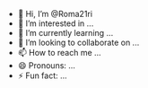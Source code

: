 - 👋 Hi, I’m @Roma21ri
- 👀 I’m interested in ...
- 🌱 I’m currently learning ...
- 💞️ I’m looking to collaborate on ...
- 📫 How to reach me ...
- 😄 Pronouns: ...
- ⚡ Fun fact: ...

<!---
Roma21ri/Roma21ri is a ✨ special ✨ repository because its `README.md` (this file) appears on your GitHub profile.
You can click the Preview link to take a look at your changes.
--->
